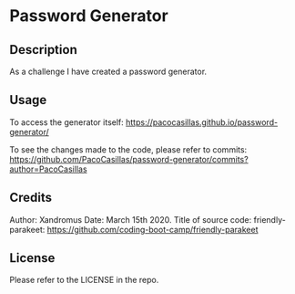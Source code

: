 # Password Generator

## Description

As a challenge I have created a password generator.

## Usage

To access the generator itself: https://pacocasillas.github.io/password-generator/

To see the changes made to the code, please refer to commits: https://github.com/PacoCasillas/password-generator/commits?author=PacoCasillas

## Credits

Author: Xandromus
Date: March 15th 2020. Title of source code: friendly-parakeet: https://github.com/coding-boot-camp/friendly-parakeet

## License

Please refer to the LICENSE in the repo.
